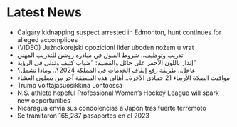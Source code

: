 # Latest News
-  Calgary kidnapping suspect arrested in Edmonton, hunt continues for alleged accomplices
-  (VIDEO) Južnokorejski opozicioni lider uboden nožem u vrat
-  تدريب وتوظيف.. شروط القبول في مبادرة روشن للتدريب المهني
-  إنذار باللون الأحمر على حائل والقصيم: "ضباب كثيف وتدني في الرؤية"
-  عاجل.. طريقة رفع إيقاف الخدمات في المملكة 2024؟.. وماذا تشمل؟
-  مواقيت الصلاة الأربعاء 21 جمادى الآخرة.. أهالي هذه المنطقة آخر من يصلون العشاء
-  Trump voittajasuosikkina Lontoossa
-  N.S. athlete hopeful Professional Women’s Hockey League will spark new opportunities
-  Nicaragua envía sus condolencias a Japón tras fuerte terremoto
-  Se tramitaron 165,287 pasaportes en el 2023
